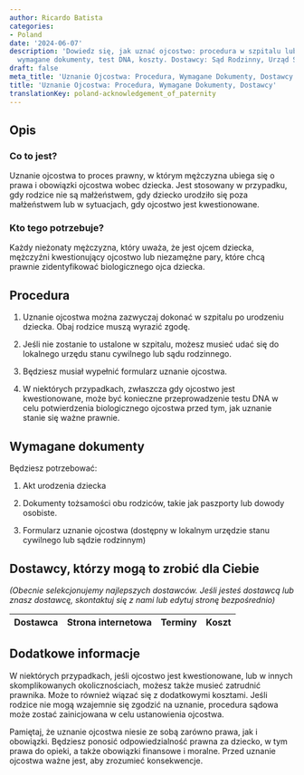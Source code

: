 ```yaml
---
author: Ricardo Batista
categories:
- Poland
date: '2024-06-07'
description: 'Dowiedz się, jak uznać ojcostwo: procedura w szpitalu lub urzędzie,
  wymagane dokumenty, test DNA, koszty. Dostawcy: Sąd Rodzinny, Urząd Stanu Cywilnego.'
draft: false
meta_title: 'Uznanie Ojcostwa: Procedura, Wymagane Dokumenty, Dostawcy'
title: 'Uznanie Ojcostwa: Procedura, Wymagane Dokumenty, Dostawcy'
translationKey: poland-acknowledgement_of_paternity
---
```



## Opis
### Co to jest?
Uznanie ojcostwa to proces prawny, w którym mężczyzna ubiega się o prawa i obowiązki ojcostwa wobec dziecka. Jest stosowany w przypadku, gdy rodzice nie są małżeństwem, gdy dziecko urodziło się poza małżeństwem lub w sytuacjach, gdy ojcostwo jest kwestionowane.

### Kto tego potrzebuje?
Każdy nieżonaty mężczyzna, który uważa, że jest ojcem dziecka, mężczyźni kwestionujący ojcostwo lub niezamężne pary, które chcą prawnie zidentyfikować biologicznego ojca dziecka.

## Procedura
1. Uznanie ojcostwa można zazwyczaj dokonać w szpitalu po urodzeniu dziecka. Obaj rodzice muszą wyrazić zgodę.

2. Jeśli nie zostanie to ustalone w szpitalu, możesz musieć udać się do lokalnego urzędu stanu cywilnego lub sądu rodzinnego.

3. Będziesz musiał wypełnić formularz uznanie ojcostwa.

4. W niektórych przypadkach, zwłaszcza gdy ojcostwo jest kwestionowane, może być konieczne przeprowadzenie testu DNA w celu potwierdzenia biologicznego ojcostwa przed tym, jak uznanie stanie się ważne prawnie.

## Wymagane dokumenty
Będziesz potrzebować:

1. Akt urodzenia dziecka

2. Dokumenty tożsamości obu rodziców, takie jak paszporty lub dowody osobiste.

3. Formularz uznanie ojcostwa (dostępny w lokalnym urzędzie stanu cywilnego lub sądzie rodzinnym)

## Dostawcy, którzy mogą to zrobić dla Ciebie
_(Obecnie selekcjonujemy najlepszych dostawców. Jeśli jesteś dostawcą lub znasz dostawcę, skontaktuj się z nami lub edytuj stronę bezpośrednio)_

| Dostawca        |     Strona internetowa  |     Terminy     |       Koszt      |
| --------------- | --------------- |  :-------------: | :-------------: |

## Dodatkowe informacje
W niektórych przypadkach, jeśli ojcostwo jest kwestionowane, lub w innych skomplikowanych okolicznościach, możesz także musieć zatrudnić prawnika. Może to również wiązać się z dodatkowymi kosztami. Jeśli rodzice nie mogą wzajemnie się zgodzić na uznanie, procedura sądowa może zostać zainicjowana w celu ustanowienia ojcostwa.

Pamiętaj, że uznanie ojcostwa niesie ze sobą zarówno prawa, jak i obowiązki. Będziesz ponosić odpowiedzialność prawna za dziecko, w tym prawa do opieki, a także obowiązki finansowe i moralne. Przed uznanie ojcostwa ważne jest, aby zrozumieć konsekwencje.